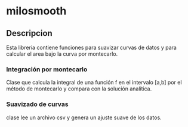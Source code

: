 # milosmooth
## Descripcion
Esta libreria contiene funciones para suavizar curvas de datos y para calcular el area bajo la curva por montecarlo.
### Integración por montecarlo
Clase que calcula la integral de una función f en el intervalo [a,b] por el método de montecarlo y compara con la solución analítica.
### Suavizado de curvas
clase lee un archivo csv y genera un ajuste suave de los datos.